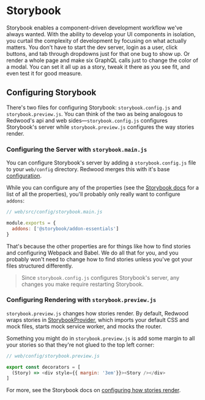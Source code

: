 # Storybook

Storybook enables a component-driven development workflow we've always wanted. With the ability to develop your UI components in isolation, you curtail the complexity of development by focusing on what actually matters.
You don't have to start the dev server, login as a user, click buttons, and tab through dropdowns just for that one bug to show up. Or render a whole page and make six GraphQL calls just to change the color of a modal.
You can set it all up as a story, tweak it there as you see fit, and even test it for good measure. 

## Configuring Storybook

There's two files for configuring Storybook: `storybook.config.js` and `storybook.preview.js`.
You can think of the two as being analogous to Redwood's api and web sides—`storybook.config.js` configures Storybook's server while `storybook.preview.js` configures the way stories render.

### Configuring the Server with `storybook.main.js`

You can configure Storybook's server by adding a `storybook.config.js` file to your `web/config` directory. Redwood merges this with it's base [configuration](https://github.com/redwoodjs/redwood/blob/main/packages/core/config/storybook/main.js).

While you can configure any of the properties (see the [Storybook docs](https://storybook.js.org/docs/react/configure/overview#configure-your-storybook-project) for a list of all the properties), you'll probably only really want to configure `addons`:

```js
// web/src/config/storybook.main.js

module.exports = {
  addons: ['@storybook/addon-essentials']
}
```

That's because the other properties are for things like how to find stories and configuring Webpack and Babel. We do all that for you, and you probably won't need to change how to find stories unless you've got your files structured differently.

> Since `storybook.config.js` configures Storybook's server, any changes you make require restarting Storybook.

### Configuring Rendering with `storybook.preview.js`

`storybook.preview.js` changes how stories render. By default, Redwood wraps stories in [StorybookProvider](https://github.com/redwoodjs/redwood/blob/main/packages/core/src/storybook/StorybookProvider.tsx), which imports your default CSS and mock files, starts mock service worker, and mocks the router.

Something you might do in `storybook.preview.js` is add some margin to all your stories so that they're not glued to the top left corner:

```js
// web/config/storybook.preview.js

export const decorators = [
  (Story) => <div style={{ margin: '3em'}}><Story /></div>
]
```

For more, see the Storybook docs on [configuring how stories render](https://storybook.js.org/docs/react/configure/overview#configure-story-rendering).
